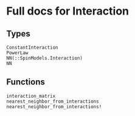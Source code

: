 # Full docs for Interaction

## Types
```@docs
ConstantInteraction
PowerLaw
NN(::SpinModels.Interaction)
NN
```

## Functions
```@docs
interaction_matrix
nearest_neighbor_from_interactions
nearest_neighbor_from_interactions!
```
